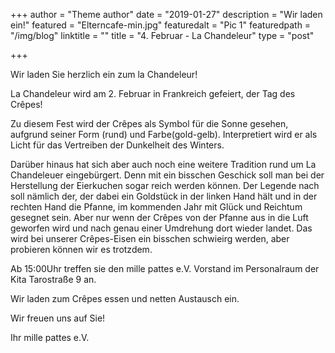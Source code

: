 +++
author = "Theme author"
date = "2019-01-27"
description = "Wir laden ein!"
featured = "Elterncafe-min.jpg"
featuredalt = "Pic 1"
featuredpath = "/img/blog"
linktitle = ""
title = "4. Februar - La Chandeleur"
type = "post"

+++

Wir laden Sie herzlich ein zum la Chandeleur!

La Chandeleur wird am 2. Februar in Frankreich gefeiert, der Tag des Crêpes! 

Zu diesem Fest wird der Crêpes als Symbol für die Sonne gesehen, aufgrund seiner Form (rund) und Farbe(gold-gelb). 
Interpretiert wird er als Licht für das Vertreiben der Dunkelheit des Winters. 


Darüber hinaus hat sich aber auch noch eine weitere Tradition rund um La Chandeleuer eingebürgert. 
Denn mit ein bisschen Geschick soll man bei der Herstellung der Eierkuchen sogar reich werden können. 
Der Legende nach soll nämlich der, der dabei ein Goldstück in der linken Hand hält und in der rechten Hand die Pfanne, 
im kommenden Jahr mit Glück und Reichtum gesegnet sein. Aber nur wenn der Crêpes von der Pfanne aus in die Luft geworfen 
wird und nach genau einer Umdrehung dort wieder landet. Das wird bei unserer Crêpes-Eisen ein bisschen schwieirg werden, 
aber probieren können wir es trotzdem.

Ab 15:00Uhr treffen sie den mille pattes e.V. Vorstand im Personalraum der Kita Tarostraße 9 an.

Wir laden zum Crêpes essen und netten Austausch ein.


Wir freuen uns auf Sie!

Ihr mille pattes e.V.